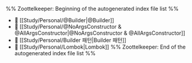 %% Zoottelkeeper: Beginning of the autogenerated index file list  %%
- 📄 [[Study/Personal/@Builder|@Builder]]
- 📄 [[Study/Personal/@NoArgsConstructor & @AllArgsConstructor|@NoArgsConstructor & @AllArgsConstructor]]
- 📄 [[Study/Personal/Builder 패턴|Builder 패턴]]
- 📄 [[Study/Personal/Lombok|Lombok]]
%% Zoottelkeeper: End of the autogenerated index file list  %%
